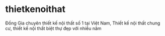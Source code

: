 thietkenoithat
==============

Đồng Gia chuyên thiết kế nội thất số 1 tại Việt Nam, Thiết kế nội thất chung cư, thiết kế nội thất biệt thự đẹp với nhiều năm 
